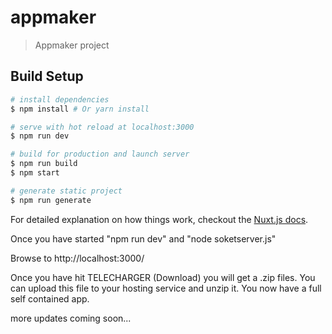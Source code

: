 # appmaker

> Appmaker project

## Build Setup

``` bash
# install dependencies
$ npm install # Or yarn install

# serve with hot reload at localhost:3000
$ npm run dev

# build for production and launch server
$ npm run build
$ npm start

# generate static project
$ npm run generate
```

For detailed explanation on how things work, checkout the [Nuxt.js docs](https://github.com/nuxt/nuxt.js).

Once you have started "npm run dev" and "node soketserver.js"

Browse to http://localhost:3000/

Once you have hit TELECHARGER (Download) you will get a .zip files.
You can upload this file to your hosting service and unzip it.
You now have a full self contained app.

more updates coming soon...
